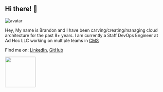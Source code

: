 ## Hi there! 👋

<img class="avatar" src='https://avataaars.io/?avatarStyle=Circle&topType=ShortHairShortRound&accessoriesType=Prescription02&hairColor=Black&facialHairType=BeardLight&facialHairColor=Black&clotheType=Hoodie&clotheColor=Black&eyeType=Happy&eyebrowType=DefaultNatural&mouthType=Default&skinColor=Light' alt="avatar">

Hey, My name is Brandon and I have been carving/creating/managing cloud architecture for the past 8+ years. I am currently a Staff DevOps Engineer at Ad Hoc LLC working on multiple teams in [CMS](https://www.cms.gov/)

Find me on: [LinkedIn](https://www.linkedin.com/in/brandonrcruz/), [GitHub](https://github.com/brandoncruz3)

[<img src="https://images.squarespace-cdn.com/content/v1/5cf6ec742e677c000119beb3/1559871045027-2XSVXYWSZD9POBO0QOVD/buy-me-a-coffee-button.png" width="100"/>](https://buymeacoffee.com/brandonrcrt)
